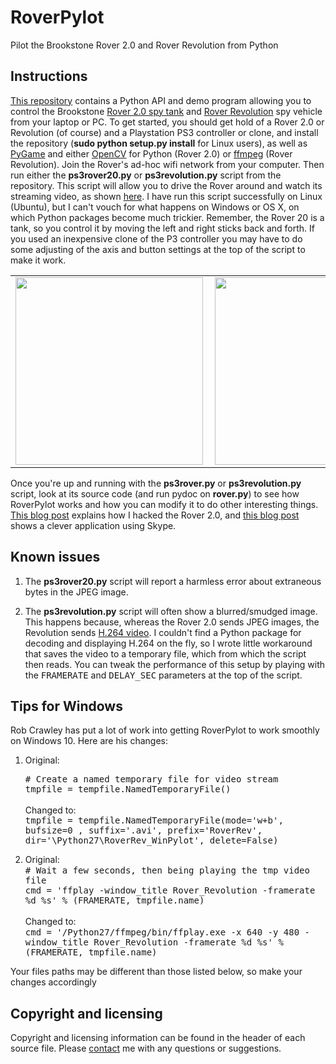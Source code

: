 RoverPylot
==========

Pilot the Brookstone Rover 2.0 and Rover Revolution from Python

<h2>Instructions</h2>


<a href="https://github.com/simondlevy/RoverPylot/">This repository</a> contains a Python API and demo
program allowing you to control the Brookstone 
<a href="http://www.amazon.com/Rover-2-0-App-Controlled-Wireless-Tank/dp/B0093285XK">
Rover 2.0 spy tank</a> and <a
href="http://www.amazon.com/Rover-Revolution-App-Controlled-Wireless-Vehicle/dp/B00GLVXM70/ref=sr_1_1?s=toys-and-games&ie=UTF8&qid=1421113202&sr=1-1&keywords=brookstone+rover+revolution">Rover
Revolution</a> spy vehicle from your laptop or PC. To get started, you should
get hold of a 
Rover 2.0 or Revolution (of course) and a Playstation PS3 controller or clone, and install the repository
(<b>sudo python setup.py install</b> for Linux users), as well as
<a href="http://pygame.org/news.html">PyGame</a> and either <a href="http://opencv.org/">OpenCV</a> for Python
(Rover 2.0) or <a href="https://www.ffmpeg.org/">ffmpeg</a> (Rover Revolution). 
Join the Rover's ad-hoc wifi network from your computer.
Then run either the <b>ps3rover20.py</b> or <b>ps3revolution.py</b> script from the repository.  This script will
allow you to drive the Rover around and watch its streaming video, as shown
<a href="http://www.youtube.com/watch?v=AsRleC1ediU">here</a>.  I have
run this script successfully on Linux (Ubuntu),
but I can't vouch for what happens on Windows or OS X, on which Python packages
become much trickier. Remember, the Rover 20 is a tank, so you
control it by moving the left and right sticks back and forth. If you used an inexpensive clone of the
P3 controller you may have to do some adjusting of
the axis and button settings at the top of the script to make it work.



<table>

<tr>

<td><image height=300 align="left" src="rover20.png"></td>

<td><image height=300 alignt="right" src="revolution.png"></td>

</tr>

</table>



Once you're up and running with the <b>ps3rover.py</b> or  <b>ps3revolution.py</b> script, look at its 
source code (and run pydoc on <b>rover.py</b>) to see how RoverPylot works and
how you can modify it to do other interesting things.
<a href="http://isgroupblog.blogspot.com/2013/09/how-i-hacked-brookstone-rover-20.html">
This blog post</a> explains how I hacked the Rover 2.0, and 
<a href="http://mas802.wordpress.com/2014/04/01/brookstone-rover-2-0-skype-client/">
this blog post</a> shows a clever application using Skype.


<h2>Known issues</h2>



<ol>

<li> The  <b>ps3rover20.py</b> script will report a harmless error about extraneous bytes in the JPEG image.
<p>
<li> The  <b>ps3revolution.py</b> script will often show a blurred/smudged image. This happens because, whereas
the Rover 2.0 sends JPEG images, the Revolution sends <a href="http://en.wikipedia.org/wiki/H.264/MPEG-4_AVC">H.264 video</a>.
I couldn't find a Python package for decoding and displaying H.264 on the fly, so I wrote little workaround that 
saves the video to a temporary file, which
from which the script then reads.  You can tweak the performance of this setup by playing with the <tt>FRAMERATE</tt>
and <tt>DELAY_SEC</tt> parameters at the top of the script.
</ol>


<h2>Tips for Windows</h2>

Rob Crawley has put a lot of work into getting RoverPylot to work smoothly on Windows 10.  Here are his changes:
<ol> 

<li> Original:<br>

<tt># Create a named temporary file for video stream<br>
tmpfile = tempfile.NamedTemporaryFile()</tt><br><br>
Changed to:<br>
<tt>tmpfile = tempfile.NamedTemporaryFile(mode='w+b', bufsize=0 , suffix='.avi', prefix='RoverRev', dir='\Python27\RoverRev_WinPylot', delete=False)</tt>
<p><li> Original:<br>
<tt># Wait a few seconds, then being playing the tmp video file<br>
cmd = 'ffplay -window_title Rover_Revolution -framerate %d %s' % (FRAMERATE, tmpfile.name)</tt><br><br>
Changed to:<br>
<tt>
cmd = '/Python27/ffmpeg/bin/ffplay.exe -x 640 -y 480 -window_title Rover_Revolution -framerate %d %s' % (FRAMERATE, tmpfile.name)</tt>

</ol>

Your files paths may be different than those listed below,  so make your changes accordingly

<h2>Copyright and licensing</h2>

Copyright and licensing information can be found in the header of each source file. 
Please <a href="mailto:simon.d.levy@gmail.com">contact</a> me with any questions or 
suggestions.

